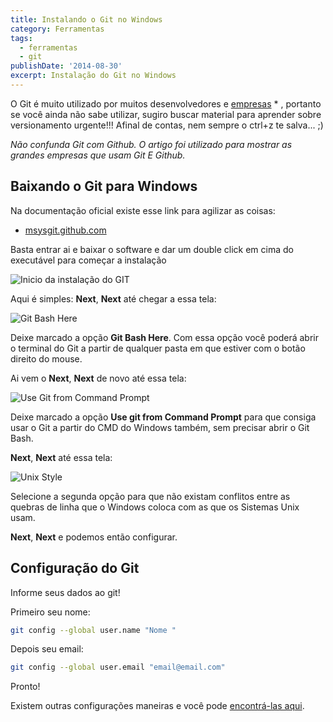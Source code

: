 ```yaml
---
title: Instalando o Git no Windows
category: Ferramentas
tags:
  - ferramentas
  - git
publishDate: '2014-08-30'
excerpt: Instalação do Git no Windows
---
```


O Git é muito utilizado por muitos desenvolvedores e [empresas](https://www.neuroniodigital.com.br/empresas-no-github/ '10 grandes empresas que estão no GitHub e o que elas estão fazendo lá') \* , portanto se você ainda não sabe utilizar, sugiro buscar material para aprender sobre versionamento urgente!!! Afinal de contas, nem sempre o ctrl+z te salva... ;)

_Não confunda Git com Github. O artigo foi utilizado para mostrar as grandes empresas que usam Git E Github._

## <a name='BaixandooGitparaWindows'></a>Baixando o Git para Windows

Na documentação oficial existe esse link para agilizar as coisas:

- [msysgit.github.com](https://msysgit.github.com 'msysgit.github.com')

Basta entrar ai e baixar o software e dar um double click em cima do executável para começar a instalação

![Inicio da instalação do GIT](~/assets/images/posts/Instalacao-Git-Windows.png 'Inicio da instalação do GIT')

Aqui é simples: **Next**, **Next** até chegar a essa tela:

![Git Bash Here](~/assets/images/posts/Git-bash-here.png 'Git Bash Here')

Deixe marcado a opção **Git Bash Here**.
Com essa opção você poderá abrir o terminal do Git a partir de qualquer pasta em que estiver com o botão direito do mouse.

Ai vem o **Next**, **Next** de novo até essa tela:

![Use Git from Command Prompt](~/assets/images/posts/Use-Git-from-command-prompt.png 'Use Git from Command Prompt')

Deixe marcado a opção **Use git from Command Prompt** para que consiga usar o Git a partir do CMD do Windows também, sem precisar abrir o Git Bash.

**Next**, **Next** até essa tela:

![Unix Style](~/assets/images/posts/Unix-Style-Git-Windows.png 'Unix Style')

Selecione a segunda opção para que não existam conflitos entre as quebras de linha que o Windows coloca com as que os Sistemas Unix usam.

**Next**, **Next** e podemos então configurar.

## <a name='ConfiguraodoGit'></a>Configuração do Git

Informe seus dados ao git!

Primeiro seu nome:

```sh
git config --global user.name "Nome "
```

Depois seu email:

```sh
git config --global user.email "email@email.com"
```

Pronto!

Existem outras configurações maneiras e você pode [encontrá-las aqui](https://git-scm.com/book/pt-br/Primeiros-passos-Configura%C3%A7%C3%A3o-Inicial-do-Git 'Git Book').
